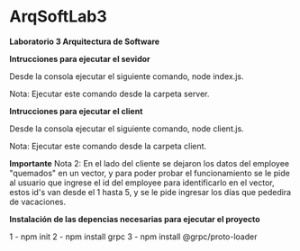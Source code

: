 # ArqSoftLab3

**Laboratorio 3 Arquitectura de Software**

**Intrucciones para ejecutar el sevidor**

Desde la consola ejecutar el siguiente comando, node index.js.

Nota: Ejecutar este comando desde la carpeta server.

**Intrucciones para ejecutar el client**

Desde la consola ejecutar el siguiente comando, node client.js.

Nota: Ejecutar este comando desde la carpeta client.

**Importante**
Nota 2: En el lado del cliente se dejaron los datos del employee "quemados" en un vector, y para poder probar el funcionamiento
se le pide al usuario que ingrese el id del employee para identificarlo en el vector, estos id's van desde el 1 hasta 5, y se le pide ingresar los días que pededira de vacaciones.

**Instalación de las depencias necesarias para ejecutar el proyecto**

1 - npm init
2 - npm install grpc
3 - npm install @grpc/proto-loader


